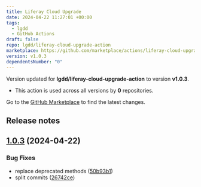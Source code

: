 ```yaml
---
title: Liferay Cloud Upgrade
date: 2024-04-22 11:27:01 +00:00
tags:
  - lgdd
  - GitHub Actions
draft: false
repo: lgdd/liferay-cloud-upgrade-action
marketplace: https://github.com/marketplace/actions/liferay-cloud-upgrade
version: v1.0.3
dependentsNumber: "0"
---
```



Version updated for **lgdd/liferay-cloud-upgrade-action** to version **v1.0.3**.
- This action is used across all versions by **0** repositories.

Go to the [GitHub Marketplace](https://github.com/marketplace/actions/liferay-cloud-upgrade) to find the latest changes.

## Release notes

## [1.0.3](https://github.com/lgdd/liferay-cloud-upgrade-action/compare/v1.0.2...v1.0.3) (2024-04-22)


### Bug Fixes

* replace deprecated methods ([50b93b1](https://github.com/lgdd/liferay-cloud-upgrade-action/commit/50b93b1b2b4d777ebe96f9219b39b7d0be604a0d))
* split commits ([26742ce](https://github.com/lgdd/liferay-cloud-upgrade-action/commit/26742ceccc00f6695febf060ef1c5a4ad9e61a02))
